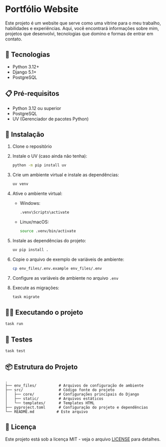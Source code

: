 # Portfólio Website

Este projeto é um website que serve como uma vitrine para o meu trabalho, habilidades e experiências. Aqui, você encontrará informações sobre mim, projetos que desenvolvi, tecnologias que domino e formas de entrar em contato.

## 🚀 Tecnologias

- Python 3.12+
- Django 5.1+
- PostgreSQL

## 📋 Pré-requisitos

- Python 3.12 ou superior
- PostgreSQL
- UV (Gerenciador de pacotes Python)

## 🔧 Instalação

1. Clone o repositório

2. Instale o UV (caso ainda não tenha):
   ```bash
   python -m pip install uv
   ```

3. Crie um ambiente virtual e instale as dependências:
   ```bash
   uv venv
   ```

4. Ative o ambiente virtual:
   - Windows:
     ```bash
     .venv\Scripts\activate
     ```
   - Linux/macOS:
     ```bash
     source .venv/bin/activate
     ```

5. Instale as dependências do projeto:
   ```bash
   uv pip install .
5. Copie o arquivo de exemplo de variáveis de ambiente:
   ```bash
   cp env_files/.env.example env_files/.env
   ```
6. Configure as variáveis de ambiente no arquivo `.env`
7. Execute as migrações:
   ```bash
   task migrate
   ```

## 🏃‍♂️ Executando o projeto

```bash
task run
```

## 🧪 Testes

```bash
task test
```

## 📦 Estrutura do Projeto

```
.
├── env_files/          # Arquivos de configuração de ambiente
├── src/                # Código fonte do projeto
│   ├── core/           # Configurações principais do Django
│   ├── static/         # Arquivos estáticos
│   └── templates/      # Templates HTML
├── pyproject.toml      # Configuração do projeto e dependências
└── README.md          # Este arquivo
```

## 📝 Licença

Este projeto está sob a licença MIT - veja o arquivo [LICENSE](LICENSE) para detalhes.